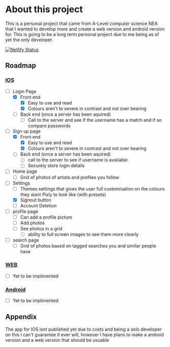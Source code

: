 
# About this project

This is a personal project that came from A-Level computer science NEA that I wanted to develop more and create a web version and android version for. This is going to be a long term personal project due to me being as of yet the only developer.

[![Netlify Status](https://api.netlify.com/api/v1/badges/1deacbab-8655-4ffe-b9ce-86dd2ae63b8a/deploy-status)](https://app.netlify.com/projects/pixly/deploys)
## Roadmap
### [IOS](https://github.com/AdamHenley1/Pixly-IOS)
- [ ] Login Page
  - [X] Front end
    - [X]  Easy to use and read  
    - [X] Colours aren't to severe in contrast and not over bearing
  - [ ] Back end (once a server has been aquired)
    - [ ] Call to the server and see if the username has a match and if so compare passwords
- [ ] Sign up page
  - [X] Front end
    - [X] Easy to use and read  
    - [X] Colours aren't to severe in contrast and not over bearing 
  - [ ] Back end (once a server has been aquired)
    - [ ] call to the server to see if username is available
    - [ ] Securely store login details
- [ ] Home page
  - [ ] Grid of photos of artists and profiles you follow
- [ ] Settings
  - [ ] Themes settings that gives the user full customisation on the colours they want Pixly to look like (with presets)
  - [X] Signout button
  - [ ] Account Deletion
- [ ] profile page
  - [ ] Can add a profile picture
  - [ ] Add photos
  - [ ] See photos in a grid
    - [ ] ability to full screen images to see them more clearly  
- [ ] search page
  - [ ] Grid of photos based on tagged searches you and similar people have 
### [WEB](https://github.com/AdamHenley1/Pixly-Web)
- [ ] Yet to be implimented
### [Android](https://github.com/AdamHenley1/Pixly-Android)
- [ ] Yet to be implimented
## Appendix

The app for IOS isnt published yet due to costs and being a solo developer on this I can't guarantee it ever will, however I have plans to make a android version and a web version that should be usuable
